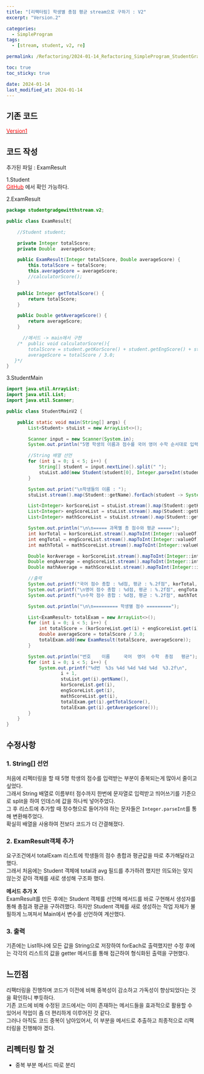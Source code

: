 ```yaml
---
title: "[리팩터링] 학생별 총점 평균 stream으로 구하기 : V2"
excerpt: "Version.2"

categories:
  - SimpleProgram
tags:
  - [stream, student, v2, re]

permalink: /Refactoring/2024-01-14_Refactoring_SimpleProgram_StudentGradeWithStreamV2/

toc: true
toc_sticky: true

date: 2024-01-14
last_modified_at: 2024-01-14
---
```

## 기존 코드
<a href="{{url}}/Refactoring/2024-01-14_Refactoring_SimpleProgram_StudentGradeWithStreamV1/"><span style = "color : red">Version1</span></a> 


## 코드 작성
추가된 파일 : ExamResult

1.Student<br>
<a href="https://github.com/JiniiW/Code-Refactoring/blob/main/SimpleProgram/src/studentgradgewitthstream/v1/Student.java"><span style = "color : red">GitHub</span></a> 에서 확인 가능하다.

2.ExamResult<br>

```java
package studentgradgewitthstream.v2;

public class ExamResult{

    //Student student;

    private Integer totalScore;
    private Double  averageScore;

    public ExamResult(Integer totalScore, Double averageScore) {
        this.totalScore = totalScore;
        this.averageScore = averageScore;
        //calculatorScore();
    }

    public Integer getTotalScore() {
        return totalScore;
    }

    public Double getAverageScore() {
        return averageScore;
    }

      //메서드 -> main에서 구현
    /*  public void calculatorScore(){
        totalScore = student.getKorScore() + student.getEngScore() + student.getMathScore();
        averageScore = totalScore / 3.0;
   }*/
}

```

3.StudentMain

```java
import java.util.ArrayList;
import java.util.List;
import java.util.Scanner;

public class StudentMainV2 {

    public static void main(String[] args) {
        List<Student> stuList = new ArrayList<>();

        Scanner input = new Scanner(System.in);
        System.out.println("5명 학생의 이름과 점수를 국어 영어 수학 순서대로 입력해주세요.");

        //String 배열 선언
        for (int i = 0; i < 5; i++) {
            String[] student = input.nextLine().split(" ");
            stuList.add(new Student(student[0], Integer.parseInt(student[1]), Integer.parseInt(student[2]), Integer.parseInt(student[3])));
        }

        System.out.print("\n학생들의 이름 : ");
        stuList.stream().map(Student::getName).forEach(student -> System.out.print(student + " "));

        List<Integer> korScoreList = stuList.stream().map(Student::getKorScore).toList();
        List<Integer> engScoreList = stuList.stream().map(Student::getEngScore).toList();
        List<Integer> mathScoreList = stuList.stream().map(Student::getMathScore).toList();

        System.out.println("\n\n===== 과목별 총 점수와 평균 =====");
        int korTotal = korScoreList.stream().mapToInt(Integer::valueOf).sum();
        int engTotal = engScoreList.stream().mapToInt(Integer::valueOf).sum();
        int mathTotal = mathScoreList.stream().mapToInt(Integer::valueOf).sum();

        Double korAverage = korScoreList.stream().mapToInt(Integer::intValue).average().orElse(0.0);
        Double engAverage = engScoreList.stream().mapToInt(Integer::intValue).average().orElse(0.0);
        Double mathAverage = mathScoreList.stream().mapToInt(Integer::intValue).average().orElse(0.0);

        //출력
        System.out.printf("국어 점수 총합 : %d점, 평균 : %.2f점", korTotal, korAverage);
        System.out.printf("\n영어 점수 총합 : %d점, 평균 : %.2f점", engTotal, engAverage);
        System.out.printf("\n수학 점수 총합 : %d점, 평균 : %.2f점", mathTotal, mathAverage);

        System.out.println("\n\n========= 학생별 점수 =========");

        List<ExamResult> totalExam = new ArrayList<>();
        for (int i = 0; i < 5; i++) {
            int totalScore = (korScoreList.get(i) + engScoreList.get(i) + mathScoreList.get(i));
            double averageScore = totalScore / 3.0;
            totalExam.add(new ExamResult(totalScore, averageScore));
        }

        System.out.println("번호    이름     국어  영어  수학  총점   평균");
        for (int i = 0; i < 5; i++) {
            System.out.printf("%d번  %3s %4d %4d %4d %4d  %3.2f\n",
                    i + 1,
                    stuList.get(i).getName(),
                    korScoreList.get(i),
                    engScoreList.get(i),
                    mathScoreList.get(i),
                    totalExam.get(i).getTotalScore(),
                    totalExam.get(i).getAverageScore());
        }
    }
}
```
## 수정사항
### 1. String[] 선언
처음에 리펙터링을 할 때 5명 학생의 점수를 입력받는 부분이 중복되는게 많아서 줄이고 싶었다.<br>
그래서 String 배열로 이름부터 점수까지 한번에 문자열로 입력받고 띄어쓰기를 기준으로 split을 하여 인데스에 값을 하나씩 넣어주었다.<br>
그 후 리스트에 추가할 때 정수형으로 들어가야 하는 문자들은 `Integer.parseInt`를 통해 변환해주었다.<br>
확실히 배열을 사용하여 전보다 코드가 더 간결해졌다.

### 2. ExamResult객체 추가
요구조건에서 totalExam 리스트에 학생들의 점수 총합과 평균값을 따로 추가해달라고 했다.<br>
그래서 처음에는 Student 객체에 total과 avg 필드를 추가하려 했지만 의도와는 맞지 않는것 같아 객체를 새로 생성해 구조화 했다.

**메서드 추가 X**<br>
ExamResult를 만든 후에는 Student 객체를 선언해 메서드를 바로 구현해서 생성자를 통해 총점과 평균을 구하려했다. 하지만 Student 객체를 새로 생성하는 작업 자체가 불필하게 느껴져서 Main에서 변수를 선언하여 계산했다.

### 3. 출력
기존에는 List하나에 모든 값을 String으로 저장하여 forEach로 출력했지만 수정 후에는 각각의 리스트의 값을 getter 메서드를 통해 접근하여 형식화된 출력을 구현했다.

## 느낀점
리팩터링을 진행하며 코드가 이전에 비해 중복성이 감소하고 가독성이 향상되었다는 것을 확인하니 뿌듯하다.<br> 
기존 코드에 비해 수정된 코드에서는 이미 존재하는 메서드들을 효과적으로 활용할 수 있어서 작업이 좀 더 편리하게 이루어진 것 같다.<br> 그러나 아직도 코드 중복이 남아있어서, 이 부분을 메서드로 추출하고 최종적으로 리팩터링을 진행해야 겠다.




## 리펙터링 할 것
- 중복 부분 메서드 따로 분리